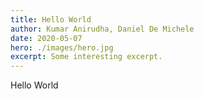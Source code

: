 ```yaml
---
title: Hello World
author: Kumar Anirudha, Daniel De Michele
date: 2020-05-07
hero: ./images/hero.jpg
excerpt: Some interesting excerpt.
---
```


Hello World
